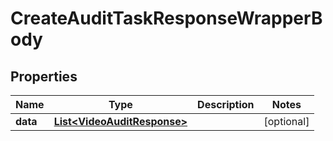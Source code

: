 

# CreateAuditTaskResponseWrapperBody


## Properties

Name | Type | Description | Notes
------------ | ------------- | ------------- | -------------
**data** | [**List&lt;VideoAuditResponse&gt;**](VideoAuditResponse.md) |  |  [optional]



